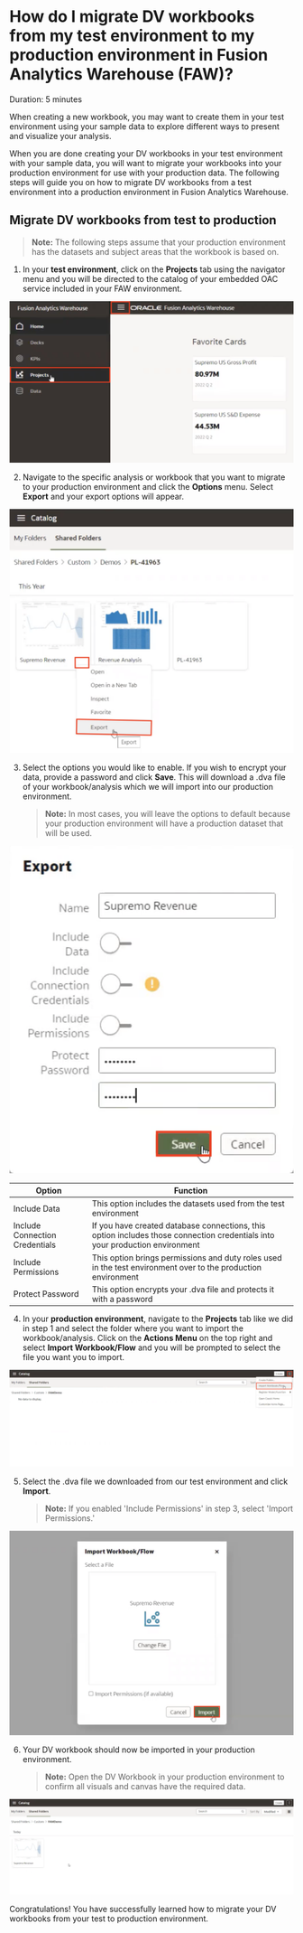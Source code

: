 # How do I migrate DV workbooks from my test environment to my production environment in Fusion Analytics Warehouse (FAW)?
Duration: 5 minutes

When creating a new workbook, you may want to create them in your test environment using your sample data to explore different ways to present and visualize your analysis.  

When you are done creating your DV workbooks in your test environment with your sample data, you will want to migrate your workbooks into your production environment for use with your production data. The following steps will guide you on how to migrate DV workbooks from a test environment into a production environment in Fusion Analytics Warehouse.

## Migrate DV workbooks from test to production
>**Note:** The following steps assume that your production environment has the datasets and subject areas that the workbook is based on.

1. In your **test environment**, click on the **Projects** tab using the navigator menu and you will be directed to the catalog of your embedded OAC service included in your FAW environment.

  ![Navigate to Projects](images/projects.png)

2. Navigate to the specific analysis or workbook that you want to migrate to your production environment and click the **Options** menu. Select **Export** and your export options will appear.

  ![Export workbook](images/export.png)

3. Select the options you would like to enable. If you wish to encrypt your data, provide a password and click **Save**. This will download a .dva file of your workbook/analysis which we will import into our production environment.
    >**Note:** In most cases, you will leave the options to default because your production environment will have a production dataset that will be used.

  ![Export workbook options](images/export-options.png)


  | Option        | Function      |
| ------------- |-------------|
| Include Data  |This option includes the datasets used from the test environment|
| Include Connection Credentials |If you have created database connections, this option includes those connection credentials into your production environment|
| Include Permissions|This option brings permissions and duty roles used in the test environment over to the production environment|
| Protect Password |This option encrypts your .dva file and protects it with a password|

4. In your **production environment**, navigate to the **Projects** tab like we did in step 1 and select the folder where you want to import the workbook/analysis. Click on the **Actions Menu** on the top right and select **Import Workbook/Flow** and you will be prompted to select the file you want you to import.

  ![Import workbook](images/import.png)

5. Select the .dva file we downloaded from our test environment and click **Import**.
    > **Note:** If you enabled 'Include Permissions' in step 3, select 'Import Permissions.'

  ![Import button](images/import-button.png)

6. Your DV workbook should now be imported in your production environment.
    > **Note:** Open the DV Workbook in your production environment to confirm all visuals and canvas have the required data.

  ![Result](images/result.png)

Congratulations! You have successfully learned how to migrate your DV workbooks from your test to production environment.
